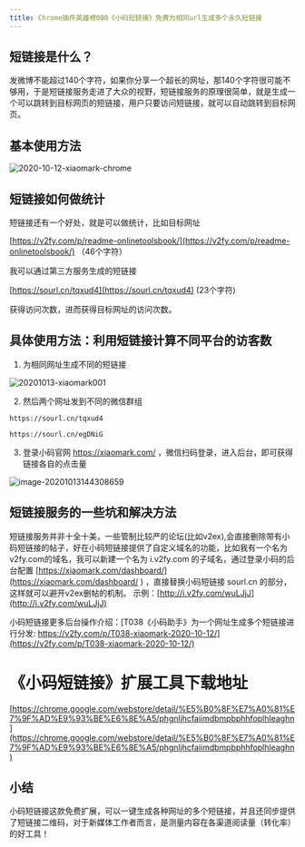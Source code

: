 ```yaml
---
title: Chrome插件英雄榜080《小码短链接》免费为相同url生成多个永久短链接
---
```


## 短链接是什么？

发微博不能超过140个字符，如果你分享一个超长的网址，那140个字符很可能不够用，于是短链接服务走进了大众的视野，短链接服务的原理很简单，就是生成一个可以跳转到目标网页的短链接，用户只要访问短链接，就可以自动跳转到目标网页。


## 基本使用方法

![2020-10-12-xiaomark-chrome](https://v2fy.com/asset/0i/ChromeAppHeroes/page/080-xiaomark.assets/2020-10-12-xiaomark-chrome.gif)


## 短链接如何做统计

短链接还有一个好处，就是可以做统计，比如目标网址

[https://v2fy.com/p/readme-onlinetoolsbook/](https://v2fy.com/p/readme-onlinetoolsbook/) （46个字符）

我可以通过第三方服务生成的短链接 

[https://sourl.cn/tqxud4](https://sourl.cn/tqxud4)  (23个字符)

获得访问次数，进而获得目标网址的访问次数。




## 具体使用方法：利用短链接计算不同平台的访客数

1. 为相同网址生成不同的短链接

![20201013-xiaomark001](https://v2fy.com/asset/0i/ChromeAppHeroes/page/080-xiaomark.assets/20201013-xiaomark001.gif)


2. 然后两个网址发到不同的微信群组

```
https://sourl.cn/tqxud4

https://sourl.cn/egDNiG
```

3. 登录小码官网 https://xiaomark.com/ ，微信扫码登录，进入后台，即可获得链接各自的点击量

![image-20201013144308659](https://v2fy.com/asset/0i/ChromeAppHeroes/page/080-xiaomark.assets/image-20201013144308659.png)



## 短链接服务的一些坑和解决方法

短链接服务并非十全十美，一些管制比较严的论坛(比如v2ex),会直接删除带有小码短链接的帖子，好在小码短链接提供了自定义域名的功能，比如我有一个名为v2fy.com的域名，我可以新建一个名为 i.v2fy.com 的子域名，通过登录小码的后台配置 [https://xiaomark.com/dashboard/](https://xiaomark.com/dashboard/ )  ，直接替换小码短链接 sourl.cn 的部分，这样就可以避开v2ex删帖的机制。 示例：[http://i.v2fy.com/wuLJjJ](http://i.v2fy.com/wuLJjJ) 



小码短链接更多后台操作介绍：[T038《小码助手》为一个网址生成多个短链接进行分发: https://v2fy.com/p/T038-xiaomark-2020-10-12/](https://v2fy.com/p/T038-xiaomark-2020-10-12/) 



# 《小码短链接》扩展工具下载地址



[https://chrome.google.com/webstore/detail/%E5%B0%8F%E7%A0%81%E7%9F%AD%E9%93%BE%E6%8E%A5/phgnljhcfaiimdbmpbphhfoplhleaghn](https://chrome.google.com/webstore/detail/%E5%B0%8F%E7%A0%81%E7%9F%AD%E9%93%BE%E6%8E%A5/phgnljhcfaiimdbmpbphhfoplhleaghn)



## 小结

小码短链接这款免费扩展，可以一键生成各种网址的多个短链接，并且还同步提供了短链接二维码，对于新媒体工作者而言，是测量内容在各渠道阅读量（转化率）的好工具！





